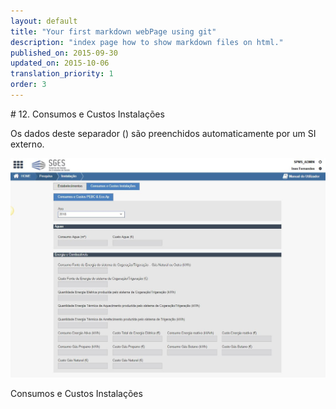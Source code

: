 ```yaml
---
layout: default
title: "Your first markdown webPage using git"
description: "index page how to show markdown files on html."
published_on: 2015-09-30
updated_on: 2015-10-06
translation_priority: 1
order: 3
---
```

<p id="instalacao"></p>
# 12. Consumos e Custos Instalações

Os dados deste separador ([](#figConsumosCustosInstalacoes)) são preenchidos automaticamente por um SI externo. 

![figEqpEstabelecimento](img/pages/cap11/11_1_2.jpg)

<p class="caption" id="figConsumosCustosInstalacoes"> Consumos e Custos Instalações</p>
